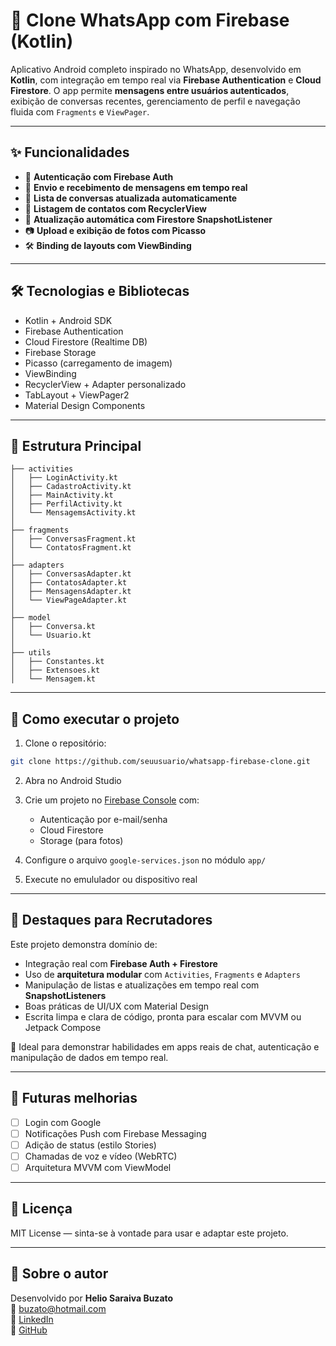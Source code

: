 # 📱 Clone WhatsApp com Firebase (Kotlin)

Aplicativo Android completo inspirado no WhatsApp, desenvolvido em **Kotlin**, com integração em tempo real via **Firebase Authentication** e **Cloud Firestore**. O app permite **mensagens entre usuários autenticados**, exibição de conversas recentes, gerenciamento de perfil e navegação fluida com `Fragments` e `ViewPager`.

---

## ✨ Funcionalidades

- 🔐 **Autenticação com Firebase Auth**
- 💬 **Envio e recebimento de mensagens em tempo real**
- 🧾 **Lista de conversas atualizada automaticamente**
- 👥 **Listagem de contatos com RecyclerView**
- 🔄 **Atualização automática com Firestore SnapshotListener**
- 📷 **Upload e exibição de fotos com Picasso**
- 🛠️ **Binding de layouts com ViewBinding**

---

## 🛠️ Tecnologias e Bibliotecas

- Kotlin + Android SDK
- Firebase Authentication
- Cloud Firestore (Realtime DB)
- Firebase Storage
- Picasso (carregamento de imagem)
- ViewBinding
- RecyclerView + Adapter personalizado
- TabLayout + ViewPager2
- Material Design Components

---

## 🧩 Estrutura Principal

```
├── activities
│   ├── LoginActivity.kt
│   ├── CadastroActivity.kt
│   ├── MainActivity.kt
│   ├── PerfilActivity.kt
│   └── MensagemsActivity.kt
│
├── fragments
│   ├── ConversasFragment.kt
│   └── ContatosFragment.kt
│
├── adapters
│   ├── ConversasAdapter.kt
│   ├── ContatosAdapter.kt
│   ├── MensagensAdapter.kt
│   └── ViewPageAdapter.kt
│
├── model
│   ├── Conversa.kt
│   └── Usuario.kt
│
├── utils
│   ├── Constantes.kt
│   ├── Extensoes.kt
│   └── Mensagem.kt
```

---

## 🚀 Como executar o projeto

1. Clone o repositório:
```bash
git clone https://github.com/seuusuario/whatsapp-firebase-clone.git
```

2. Abra no Android Studio

3. Crie um projeto no [Firebase Console](https://console.firebase.google.com/) com:
   - Autenticação por e-mail/senha
   - Cloud Firestore
   - Storage (para fotos)

4. Configure o arquivo `google-services.json` no módulo `app/`

5. Execute no emululador ou dispositivo real

---

## 💼 Destaques para Recrutadores

Este projeto demonstra domínio de:

- Integração real com **Firebase Auth + Firestore**
- Uso de **arquitetura modular** com `Activities`, `Fragments` e `Adapters`
- Manipulação de listas e atualizações em tempo real com **SnapshotListeners**
- Boas práticas de UI/UX com Material Design
- Escrita limpa e clara de código, pronta para escalar com MVVM ou Jetpack Compose

🎯 Ideal para demonstrar habilidades em apps reais de chat, autenticação e manipulação de dados em tempo real.

---

## 🔧 Futuras melhorias

- [ ] Login com Google
- [ ] Notificações Push com Firebase Messaging
- [ ] Adição de status (estilo Stories)
- [ ] Chamadas de voz e vídeo (WebRTC)
- [ ] Arquitetura MVVM com ViewModel

---

## 📄 Licença

MIT License — sinta-se à vontade para usar e adaptar este projeto.

---

## 🙋 Sobre o autor

Desenvolvido por **Helio Saraiva Buzato**  
📧 buzato@hotmail.com  
🔗 [LinkedIn](https://linkedin.com/in/heliosaraivabuzato)  
🔗 [GitHub](https://github.com/HelioSaraiva)
